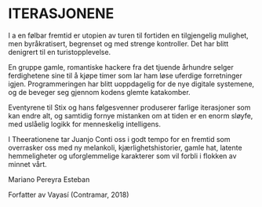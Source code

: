 ITERASJONENE
============

I a en følbar fremtid er utopien av turen til fortiden en tilgjengelig mulighet, men byråkratisert, begrenset og med strenge kontroller. Det har blitt denigrert til en turistopplevelse.

En gruppe gamle, romantiske hackere fra det tjuende århundre selger ferdighetene sine til å kjøpe timer som lar ham løse uferdige forretninger igjen. Programmeringen har blitt uoppdagelig for de nye digitale systemene, og de beveger seg gjennom kodens glemte katakomber.

Eventyrene til Stix og hans følgesvenner produserer farlige iterasjoner som kan endre alt, og samtidig fornye mistanken om at tiden er en enorm sløyfe, med uslåelig logikk for menneskelig intelligens.

I Theerationene tar Juanjo Conti oss i godt tempo for en fremtid som overrasker oss med ny melankoli, kjærlighetshistorier, gamle hat, latente hemmeligheter og uforglemmelige karakterer som vil forbli i flokken av minnet vårt.

Mariano Pereyra Esteban

Forfatter av Vayasí (Contramar, 2018)
